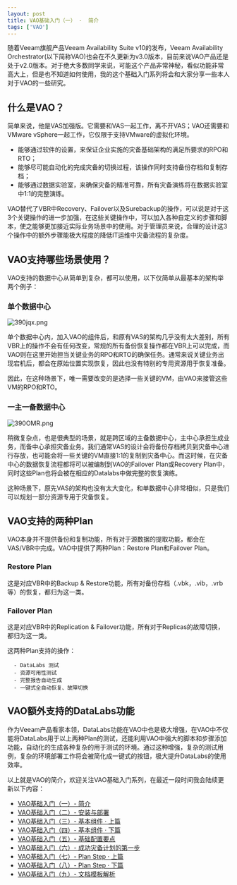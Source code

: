 ```yaml
---
layout: post
title: VAO基础入门（一） -  简介
tags: ['VAO']
---
```



随着Veeam旗舰产品Veeam Availability Suite v10的发布，Veeam Availability Orchestrator(以下简称VAO)也会在不久更新为v3.0版本，目前来说VAO产品还是处于v2.0版本。对于绝大多数同学来说，可能这个产品非常神秘，看似功能非常高大上，但是也不知道如何使用，我的这个基础入门系列将会和大家分享一些本人对于VAO的一些研究。

## 什么是VAO？

简单来说，他是VAS加强版。它需要和VAS一起工作，离不开VAS；VAO还需要和VMware vSphere一起工作，它仅限于支持VMware的虚拟化环境。

 - 能够通过软件的设置，来保证企业实施的灾备基础架构的满足所要求的RPO和RTO；
 - 能够尽可能自动化的完成灾备的切换过程，该操作同时支持备份存档和复制存档；
 - 能够通过数据实验室，来确保灾备的精准可靠，所有灾备演练将在数据实验室中1:1的完整演练。

VAO替代了VBR中Recovery、Failover以及Surebackup的操作，可以说是对于这3个关键操作的进一步加强，在这些关键操作中，可以加入各种自定义的步骤和脚本，使之能够更加接近实际业务场景中的使用。对于管理员来说，合理的设计这3个操作中的额外步骤能极大程度的降低IT运维中灾备流程的复杂度。



## VAO支持哪些场景使用？

VAO支持的数据中心从简单到复杂，都可以使用，以下仅简单从最基本的架构举两个例子：

### 单个数据中心

![390jqx.png](https://s2.ax1x.com/2020/02/16/390jqx.png)



单个数据中心内，加入VAO的组件后，和原有VAS的架构几乎没有太大差别，所有VBR上的操作不会有任何改变，常规的所有备份恢复操作都在VBR上可以完成，而VAO则在这里开始担当关键业务的RPO和RTO的确保任务。通常来说关键业务出现宕机后，都会在原始位置实现恢复，因此也没有特别的专用资源用于恢复准备。

因此，在这种场景下，唯一需要改变的是选择一些关键的VM，由VAO来接管这些VM的RPO和RTO。

### 一主一备数据中心

![390OMR.png](https://s2.ax1x.com/2020/02/16/390OMR.png)

稍微复杂点，也是很典型的场景，就是跨区域的主备数据中心，主中心承担生成业务，而备中心承担灾备业务。我们通常VAS的设计会将备份存档拷贝到灾备中心进行存放，也可能会将一些关键的VM直接1:1的复制到灾备中心。而这时候，在灾备中心的数据恢复流程都将可以被编制到VAO的Failover Plan或Recovery Plan中，同时这些Plan也将会被在相应的Datalabs中做完整的恢复演练。

这种场景下，原先VAS的架构也没有太大变化，和单数据中心非常相似，只是我们可以规划一部分资源专用于灾备恢复。

## VAO支持的两种Plan

VAO本身并不提供备份和复制功能，所有对于源数据的提取功能，都会在VAS/VBR中完成。VAO中提供了两种Plan：Restore Plan和Failover Plan。

### Restore Plan

这是对应VBR中的Backup & Restore功能，所有对备份存档（.vbk，.vib，.vrb等）的恢复，都归为这一类。

### Failover Plan

这是对应VBR中的Replication & Failover功能，所有对于Replicas的故障切换，都归为这一类。

这两种Plan支持的操作：

```
  - DataLabs 测试
  - 资源可用性测试
  - 完整报告自动生成
  - 一键式全自动恢复、故障切换
```

## VAO额外支持的DataLabs功能

作为Veeam产品看家本领，DataLabs功能在VAO中也是极大增强，在VAO中不仅能将DataLabs用于以上两种Plan的测试，还能利用VAO中强大的脚本和步骤添加功能，自动化的生成各种复杂的用于测试的环境。通过这种增强，复杂的测试用例，复杂的环境部署工作将会被简化成一键式的按钮，极大提升DataLabs的使用效率。



以上就是VAO的简介，欢迎关注VAO基础入门系列，在最近一段时间我会陆续更新以下内容：

- [VAO基础入门（一）-  简介](https://blog.backupnext.cloud/_posts/2020-02-17-VAO-Guide-01/)
- [VAO基础入门（二）-  安装与部署](https://blog.backupnext.cloud/_posts/2020-02-18-VAO-Guide-02/)
- [VAO基础入门（三）-  基本组件 · 上篇](https://blog.backupnext.cloud/_posts/2020-02-19-VAO-Guide-03/)
- [VAO基础入门（四）-  基本组件 · 下篇](https://blog.backupnext.cloud/_posts/2020-02-20-VAO-Guide-04/)
- [VAO基础入门（五）-  基础配置要点](https://blog.backupnext.cloud/_posts/2020-02-21-VAO-Guide-05/)
- [VAO基础入门（六）-  成功灾备计划的第一步](https://blog.backupnext.cloud/_posts/2020-02-25-VAO-Guide-06/)
- [VAO基础入门（七）-  Plan Step  · 上篇](https://blog.backupnext.cloud/_posts/2020-02-27-VAO-Guide-07/)
- [VAO基础入门（八）-  Plan Step  · 下篇](https://blog.backupnext.cloud/_posts/2020-02-28-VAO-Guide-08/)
- [VAO基础入门（九）-  文档模板解析](https://blog.backupnext.cloud/_posts/2020-03-02-VAO-Guide-09/)
